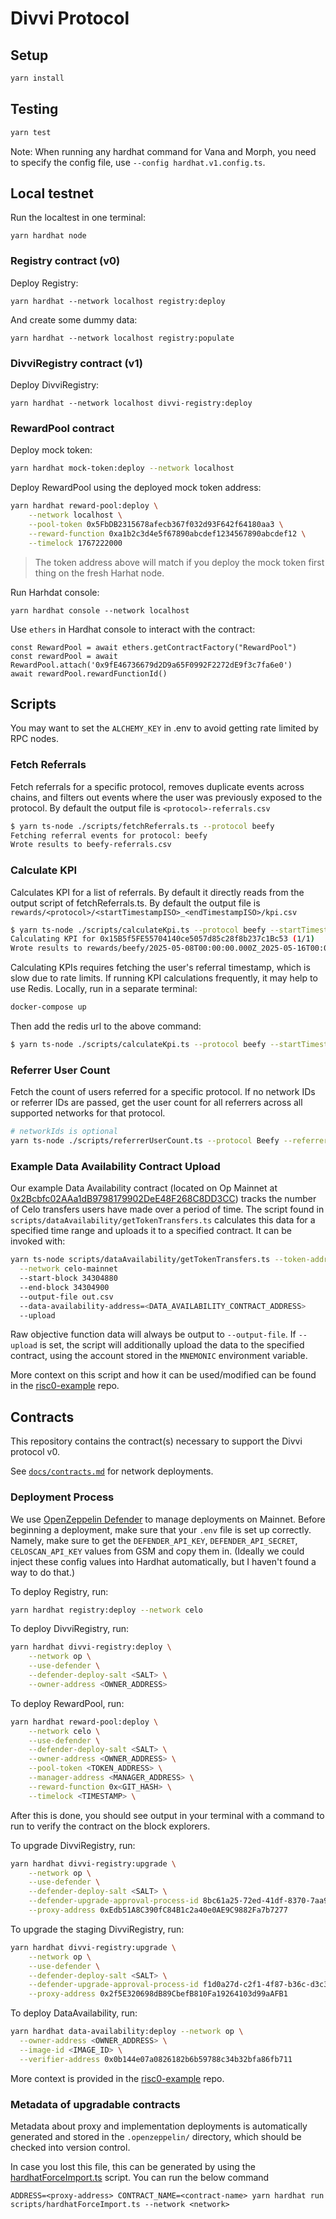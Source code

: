 # Divvi Protocol

## Setup

```bash
yarn install
```

## Testing

```bash
yarn test
```

Note: When running any hardhat command for Vana and Morph, you need to specify the config file, use `--config hardhat.v1.config.ts`.

## Local testnet

Run the localtest in one terminal:

```
yarn hardhat node
```

### Registry contract (v0)

Deploy Registry:

```
yarn hardhat --network localhost registry:deploy
```

And create some dummy data:

```
yarn hardhat --network localhost registry:populate
```

### DivviRegistry contract (v1)

Deploy DivviRegistry:

```
yarn hardhat --network localhost divvi-registry:deploy
```

### RewardPool contract

Deploy mock token:

```bash
yarn hardhat mock-token:deploy --network localhost
```

Deploy RewardPool using the deployed mock token address:

```bash
yarn hardhat reward-pool:deploy \
    --network localhost \
    --pool-token 0x5FbDB2315678afecb367f032d93F642f64180aa3 \
    --reward-function 0xa1b2c3d4e5f67890abcdef1234567890abcdef12 \
    --timelock 1767222000
```

> The token address above will match if you deploy the mock token first thing on the fresh Harhat node.

Run Harhdat console:

```
yarn hardhat console --network localhost
```

Use `ethers` in Hardhat console to interact with the contract:

```
const RewardPool = await ethers.getContractFactory("RewardPool")
const rewardPool = await RewardPool.attach('0x9fE46736679d2D9a65F0992F2272dE9f3c7fa6e0')
await rewardPool.rewardFunctionId()
```

## Scripts

You may want to set the `ALCHEMY_KEY` in .env to avoid getting rate limited by RPC nodes.

### Fetch Referrals

Fetch referrals for a specific protocol, removes duplicate events across chains, and filters out events where the user was previously exposed to the protocol. By default the output file is `<protocol>-referrals.csv`

```bash
$ yarn ts-node ./scripts/fetchReferrals.ts --protocol beefy
Fetching referral events for protocol: beefy
Wrote results to beefy-referrals.csv
```

### Calculate KPI

Calculates KPI for a list of referrals. By default it directly reads from the output script of fetchReferrals.ts. By default the output file is `rewards/<protocol>/<startTimestampISO>_<endTimestampISO>/kpi.csv`

```bash
$ yarn ts-node ./scripts/calculateKpi.ts --protocol beefy --startTimestamp 2025-05-08T00:00:00Z --endTimestamp 2025-05-16T00:00:00Z
Calculating KPI for 0x15B5f5FE55704140ce5057d85c28f8b237c1Bc53 (1/1)
Wrote results to rewards/beefy/2025-05-08T00:00:00.000Z_2025-05-16T00:00:00.000Z/kpi.csv
```

Calculating KPIs requires fetching the user's referral timestamp, which is slow due to rate limits. If running KPI calculations frequently, it may help to use Redis. Locally, run in a separate terminal:

```bash
docker-compose up
```

Then add the redis url to the above command:

```bash
$ yarn ts-node ./scripts/calculateKpi.ts --protocol beefy --startTimestamp 2025-05-08T00:00:00Z --endTimestamp 2025-05-16T00:00:00Z --redis-connection=redis://127.0.0.1:6379
```

### Referrer User Count

Fetch the count of users referred for a specific protocol. If no network IDs or referrer IDs are passed, get the user count for all referrers across all supported networks for that protocol.

```bash
# networkIds is optional
yarn ts-node ./scripts/referrerUserCount.ts --protocol Beefy --referrerIds app1 app2 app3 --networkIds celo-mainnet base-mainnet
```

### Example Data Availability Contract Upload

Our example Data Availability contract (located on Op Mainnet at [0x2Bcbfc02AAa1dB9798179902DeE48F268C8DD3CC](https://optimistic.etherscan.io/address/0x2bcbfc02aaa1db9798179902dee48f268c8dd3cc))
tracks the number of Celo transfers users have made over a period of time. The script found in `scripts/dataAvailability/getTokenTransfers.ts` calculates this data for a specified time range
and uploads it to a specified contract. It can be invoked with:

```bash
yarn ts-node scripts/dataAvailability/getTokenTransfers.ts --token-address 0x471EcE3750Da237f93B8E339c536989b8978a438 \
  --network celo-mainnet
  --start-block 34304880
  --end-block 34304900
  --output-file out.csv
  --data-availability-address=<DATA_AVAILABILITY_CONTRACT_ADDRESS>
  --upload
```

Raw objective function data will always be output to `--output-file`. If `--upload` is set, the script will additionally upload the data to the specified contract,
using the account stored in the `MNEMONIC` environment variable.

More context on this script and how it can be used/modified can be found in the [risc0-example](https://github.com/divvi-xyz/risc0-example) repo.

## Contracts

This repository contains the contract(s) necessary to support the Divvi protocol v0.

See [`docs/contracts.md`](docs/contracts.md) for network deployments.

### Deployment Process

We use [OpenZeppelin Defender](https://www.openzeppelin.com/defender) to manage deployments on Mainnet. Before beginning a deployment, make sure that your `.env` file is set up correctly. Namely, make sure to get the `DEFENDER_API_KEY`, `DEFENDER_API_SECRET`, `CELOSCAN_API_KEY` values from GSM and copy them in. (Ideally we could inject these config values into Hardhat automatically, but I haven't found a way to do that.)

To deploy Registry, run:

```bash
yarn hardhat registry:deploy --network celo
```

To deploy DivviRegistry, run:

```bash
yarn hardhat divvi-registry:deploy \
    --network op \
    --use-defender \
    --defender-deploy-salt <SALT> \
    --owner-address <OWNER_ADDRESS>
```

To deploy RewardPool, run:

```bash
yarn hardhat reward-pool:deploy \
    --network celo \
    --use-defender \
    --defender-deploy-salt <SALT> \
    --owner-address <OWNER_ADDRESS> \
    --pool-token <TOKEN_ADDRESS> \
    --manager-address <MANAGER_ADDRESS> \
    --reward-function 0x<GIT_HASH> \
    --timelock <TIMESTAMP> \
```

After this is done, you should see output in your terminal with a command to run to verify the contract on the block explorers.

To upgrade DivviRegistry, run:

```bash
yarn hardhat divvi-registry:upgrade \
    --network op \
    --use-defender \
    --defender-deploy-salt <SALT> \
    --defender-upgrade-approval-process-id 8bc61a25-72ed-41df-8370-7aa94526f1cb \
    --proxy-address 0xEdb51A8C390fC84B1c2a40e0AE9C9882Fa7b7277
```

To upgrade the staging DivviRegistry, run:

```bash
yarn hardhat divvi-registry:upgrade \
    --network op \
    --use-defender \
    --defender-deploy-salt <SALT> \
    --defender-upgrade-approval-process-id f1d0a27d-c2f1-4f87-b36c-d3c308283702 \
    --proxy-address 0x2f5E320698dB89CbefB810Fa19264103d99aAFB1
```

To deploy DataAvailability, run:

```bash
yarn hardhat data-availability:deploy --network op \
  --owner-address <OWNER_ADDRESS> \
  --image-id <IMAGE_ID> \
  --verifier-address 0x0b144e07a0826182b6b59788c34b32bfa86fb711
```

More context is provided in the [risc0-example](https://github.com/divvi-xyz/risc0-example) repo.

### Metadata of upgradable contracts

Metadata about proxy and implementation deployments is automatically generated and stored in the `.openzeppelin/` directory, which should be checked into version control.

In case you lost this file, this can be generated by using the [hardhatForceImport.ts](./scripts/hardhatForceImport.ts) script. You can run the below command

```console
ADDRESS=<proxy-address> CONTRACT_NAME=<contract-name> yarn hardhat run scripts/hardhatForceImport.ts --network <network>
```
